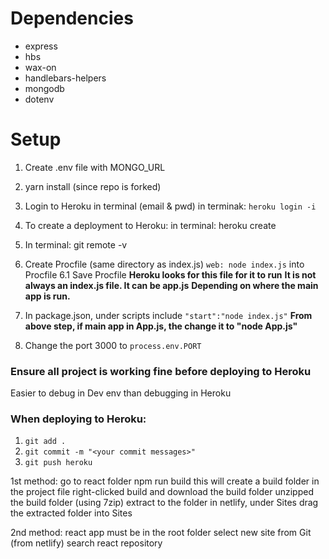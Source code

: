 # Dependencies

* express
* hbs
* wax-on
* handlebars-helpers
* mongodb
* dotenv


# Setup 

1. Create .env file with MONGO_URL 

2. yarn install (since repo is forked)

3. Login to Heroku in terminal (email & pwd)
in terminak: ```heroku login -i```

4. To create a deployment to Heroku:
in terminal: heroku create <unique file name>

5. In terminal: git remote -v 

6. Create Procfile (same directory as index.js)
```web: node index.js``` into Procfile 
6.1 Save Procfile
**Heroku looks for this file for it to run**
**It is not always an index.js file. It can be app.js** 
**Depending on where the main app is run.**

7. In package.json, under scripts include 
```"start":"node index.js"```
**From above step, if main app in App.js, the change it to "node App.js"**

8. Change the port 3000 to ```process.env.PORT```

### Ensure all project is working fine before deploying to Heroku
Easier to debug in Dev env than debugging in Heroku

### When deploying to Heroku: 
1. ```git add .```
2. ```git commit -m "<your commit messages>"```
3. ```git push heroku```



1st method: 
go to react folder
npm run build 
this will create a build folder in the project file 
right-clicked build and download the build folder
unzipped the build folder (using 7zip)
extract to the folder
in netlify, under Sites 
drag the extracted folder into Sites


2nd method:
react app must be in the root folder
select new site from Git (from netlify)
search react repository 
